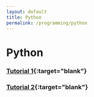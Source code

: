 ```yaml
---
layout: default
title: Python
permalink: /programming/python
---
```


# Python

### [Tutorial 1](http://cs231n.github.io/python-numpy-tutorial/){:target="blank"}

### [Tutorial 2](http://ai.berkeley.edu/tutorial.html){:target="blank"}
